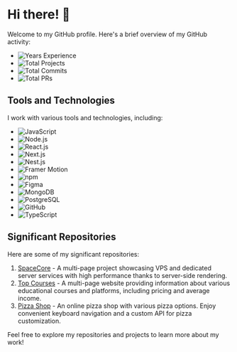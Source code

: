 # Hi there! 👋

Welcome to my GitHub profile. Here's a brief overview of my GitHub activity:

- ![Years Experience](https://img.shields.io/badge/Years%20Experience-1.5+-red)
- ![Total Projects](https://img.shields.io/badge/Total%20Projects-28-blue)
- ![Total Commits](https://img.shields.io/badge/Total%20Commits-633-brightgreen)
- ![Total PRs](https://img.shields.io/badge/Total%20PRs-101-orange)

## Tools and Technologies

I work with various tools and technologies, including:

- ![JavaScript](https://img.shields.io/badge/JavaScript-ES6-yellow)
- ![Node.js](https://img.shields.io/badge/Node.js-Latest-brightgreen)
- ![React.js](https://img.shields.io/badge/React.js-Latest-blue)
- ![Next.js](https://img.shields.io/badge/Next.js-Latest-black)
- ![Nest.js](https://img.shields.io/badge/Nest.js-Latest-red)
- ![Framer Motion](https://img.shields.io/badge/Framer%20Motion-Latest-brightpink)
- ![npm](https://img.shields.io/badge/npm-Latest-red)
- ![Figma](https://img.shields.io/badge/Figma-Latest-purple)
- ![MongoDB](https://img.shields.io/badge/MongoDB-Latest-green)
- ![PostgreSQL](https://img.shields.io/badge/PostgreSQL-Latest-blue)
- ![GitHub](https://img.shields.io/badge/GitHub-Latest-lightgrey)
- ![TypeScript](https://img.shields.io/badge/TypeScript-Latest-blueviolet)

## Significant Repositories

Here are some of my significant repositories:

1. [SpaceCore](https://github.com/yourusername/spacecore) - A multi-page project showcasing VPS and dedicated server services with high performance thanks to server-side rendering.
2. [Top Courses](https://github.com/yourusername/top-courses) - A multi-page website providing information about various educational courses and platforms, including pricing and average income.
3. [Pizza Shop](https://github.com/yourusername/pizza-shop) - An online pizza shop with various pizza options. Enjoy convenient keyboard navigation and a custom API for pizza customization.

Feel free to explore my repositories and projects to learn more about my work!
